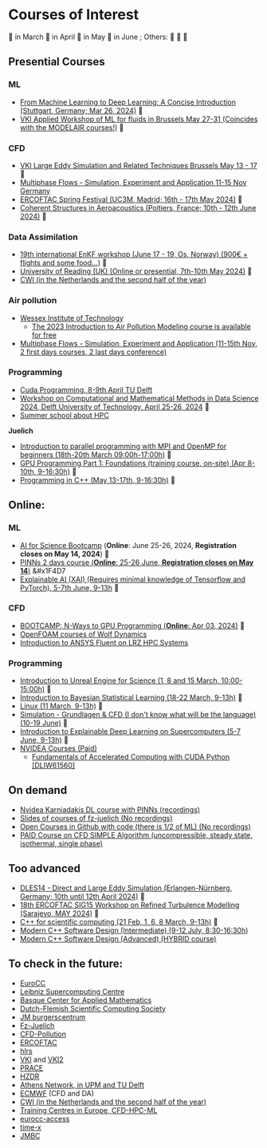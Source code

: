 # Courses of Interest
&#x1F534; in March
&#x1F535; in April
&#x1F536; in May
&#x1F4D7; in June
; Others: 
&#x1F4D8; 
&#x1F4D9; 
&#x1F537; 
## Presential Courses

### ML
- [From Machine Learning to Deep Learning: A Concise Introduction (Stuttgart, Germany; Mar 26, 2024)](https://www.hlrs.de/training/2024/dl-hlrs) &#x1F534;
- [VKI Applied Workshop of ML for fluids in Brussels May 27-31 (Coincides with the MODELAIR courses!)](https://www.vki.ac.be/index.php/events-ls/events/eventdetail/568/-/hands-on-machine-learning-for-fluid-dynamics-2024) &#x1F536;
### CFD
- [VKI Large Eddy Simulation and Related Techniques Brussels May 13 - 17](https://www.vki.ac.be/index.php/events-ls/events/eventdetail/566/-/lecture-series-large-eddy-simulation-and-related-techniques) &#x1F536;
- [Multiphase Flows - Simulation, Experiment and Application 11-15 Nov Germany](https://www.hzdr.de/db/Cms?pOid=70003&pNid=1296)
- [ERCOFTAC Spring Festival (UC3M, Madrid; 16th - 17th May 2024)](https://www.ercoftac.org/events/ercoftac-spring-festival-2024/) &#x1F536;
- [Coherent Structures in Aeroacoustics (Poitiers, France; 10th - 12th June 2024)](https://www.ercoftac.org/events/coherent-structures-in-aeroacoustics/) &#x1F4D7;

### Data Assimilation
- [19th international EnKF workshop (June 17 - 19, Os, Norway) (900€ + flights and some food...)](https://www.data-assimilation.no/workshops/EnKF-WS-2024) &#x1F4D7;
- [University of Reading (UK) (Online or presential, 7th-10th May 2024)](https://research.reading.ac.uk/met-darc/training/training-courses/) &#x1F536;
- [CWI (in the Netherlands and the second half of the year)](https://www.cwi.nl/en/education/semester-programmes/cwi-research-semester-programs/uncertainty-quantification-for-high-dimensional-problems/)
### Air pollution
- [Wessex Institute of Technology](https://www.wessex.ac.uk/courses)
  - [The 2023 Introduction to Air Pollution Modeling course is available for free](https://www.youtube.com/playlist?list=PLjkwSa84fW39meGVD6kl4GGgD1XgVRLb1)
- [Multiphase Flows - Simulation, Experiment and Application (11-15th Nov, 2 first days courses, 2 last days conference)](https://www.hzdr.de/db/Cms?pOid=70004&pNid=1296)
### Programming
- [Cuda Programming, 8-9th April TU Delft](https://www.tudelft.nl/evenementen/2024/dcse/courses/programming-on-the-gpu-with-cuda)
- [Workshop on Computational and Mathematical Methods in Data Science 2024, Delft University of Technology, April 25-26, 2024](https://searhein.github.io/gamm-cominds-2024/) &#x1F535;
- [Summer school about HPC](https://ssl.eventilla.com/summerschool2024)

**Juelich**
- [Introduction to parallel programming with MPI and OpenMP for beginners (18th-20th March 09:00h-17:00h)](https://www.fz-juelich.de/en/ias/jsc/news/events/training-courses/2024/mpi-intro) &#x1F534;
- [GPU Programming Part 1: Foundations (training course, on-site) (Apr 8-10th, 9-16:30h)](https://www.fz-juelich.de/en/ias/jsc/news/events/training-courses/2024/gpu-cuda) &#x1F535;
- [Programming in C++ (May 13-17th, 9-16:30h)](https://www.fz-juelich.de/en/ias/jsc/news/events/training-courses/2024/cplusplus) &#x1F536;


  
## Online:
### ML
- [AI for Science Bootcamp](https://www.hlrs.de/training/2024/bc-ai-nv) (**Online**: June 25-26, 2024, **Registration closes on May 14, 2024**) &#x1F4D7;
- [PINNs 2 days course (**Online**: 25-26 June, **Registration closes on May 14**)](https://www.hlrs.de/training/2024/bc-ai-nv) &#x1F4D7
- [Explainable AI (XAI) (Requires minimal knowledge of Tensorflow and PyTorch), 5-7th June, 9-13h](https://www.fz-juelich.de/en/ias/jsc/news/events/training-courses/2024/explainable-dl) &#x1F4D7;
### CFD
- [BOOTCAMP: N-Ways to GPU Programming (**Online**: Apr 03, 2024)](https://www.hlrs.de/training/2024/bc-gpu-nv) &#x1F535;
- [OpenFOAM courses of Wolf Dynamics](http://www.wolfdynamics.com/tutorials.html?id=187)
- [Introduction to ANSYS Fluent on LRZ HPC Systems](https://www.gauss-centre.eu/trainingsworkshops/?dfxid=516)

### Programming
- [Introduction to Unreal Engine for Science (1, 8 and 15 March, 10:00-15:00h)](https://www.gauss-centre.eu/trainingsworkshops/?dfxid=562) &#x1F534;
- [Introduction to Bayesian Statistical Learning (18-22 March, 9-13h)](https://www.gauss-centre.eu/trainingsworkshops/?dfxid=566) &#x1F534;
- [Linux (11 March, 9-13h)](https://admin.kuleuven.be/icts/opleidingen/opleidingsaanbod/linux-tools-online) &#x1F534;
- [Simulation - Grundlagen & CFD (I don't know what will be the language) (10-19 June)](https://www.gauss-centre.eu/trainingsworkshops/?dfxid=541) &#x1F4D7;
- [Introduction to Explainable Deep Learning on Supercomputers (5-7 June, 9-13h)](https://www.gauss-centre.eu/trainingsworkshops/?dfxid=573) &#x1F4D7;
- [NVIDEA Courses (Paid)](https://www.nvidia.com/gtc/training/?deeplink=gtc-dli-tabs--2)
    - [Fundamentals of Accelerated Computing with CUDA Python [DLIW61560]](https://www.nvidia.com/gtc/session-catalog/?tab.allsessions=1700692987788001F1cG&search.sessiontype=1701905400491001STQ1&search=DLIW61560#/session/1694112677143001Ah9U)

## On demand
- [Nvidea Karniadakis DL course with PINNs (recordings)](https://www.nvidia.com/en-us/on-demand/playlist/playList-4ed5aea1-577e-4583-8895-ab704298765e/)
- [Slides of courses of fz-juelich (No recordings)](https://www.fz-juelich.de/en/ias/jsc/education/training-courses/training-materials)
- [Open Courses in Github with code (there is 1/2 of ML) (No recordings)](https://edcarp.github.io/Ed-DaSH/workshops.html)
- [PAID Course on CFD SIMPLE Algorithm (uncompressible, steady state, isothermal, single phase)](https://dr-aidan-wimshurst-s-school.teachable.com/p/the-simple-algorithm)

## Too advanced
- [DLES14 - Direct and Large Eddy Simulation (Erlangen-Nürnberg, Germany; 10th until 12th April 2024)](https://dles.ercoftac.org/dles/) &#x1F535;
- [18th ERCOFTAC SIG15 Workshop on Refined Turbulence Modelling (Sarajevo, MAY 2024)](https://www.ercoftac.org/events/18th-ercoftac-sig15-workshop-on-refined-turbulence-modelling/) &#x1F536;
- [C++ for scientific computing (21 Feb, 1, 6, 8 March, 9-13h)](https://admin.kuleuven.be/icts/opleidingen/opleidingsaanbod/c-for-scientific-computing) &#x1F534;
- [Modern C++ Software Design (Intermediate) (9-12 July, 8:30-16:30h)](https://www.gauss-centre.eu/trainingsworkshops/?dfxid=586)
- [Modern C++ Software Design (Advanced) (HYBRID course)](https://www.gauss-centre.eu/trainingsworkshops/?dfxid=557)


## To check in the future:
- [EuroCC](https://www.eurocc-access.eu/services/training/)
- [Leibniz Supercomputing Centre](https://app1.edoobox.com/en/LRZ/)
- [Basque Center for Applied Mathematics](https://www.bcamath.org/en/news-events/events)
- [Dutch-Flemish Scientific Computing Society](https://wsc.project.cwi.nl/events)
- [JM burgerscentrum](https://www.tudelft.nl/jmburgerscentrum/courses/registration)
- [Fz-Juelich](https://www.fz-juelich.de/en/ias/jsc/news/events/training-courses)
- [CFD-Pollution](https://www.hzdr.de/db/Cms?pNid=1296)
- [ERCOFTAC](https://www.ercoftac.org/events/)
- [hlrs](https://www.hlrs.de/training/english)
- [VKI](https://www.vki.ac.be/index.php/events-ls/events/eventsbyyear/2024/-) and [VKI2](https://www.vki.ac.be/index.php/events-ls)
- [PRACE](https://events.prace-ri.eu/category/1/)
- [HZDR](https://www.hzdr.de/db/Cms?pNid=1296)
- [Athens Network, in UPM and TU Delft](https://register.athensnetwork.eu/courses)
- [ECMWF](https://events.ecmwf.int/category/1/) (CFD and DA)
- [CWI (in the Netherlands and the second half of the year)](https://www.cwi.nl/en/education/semester-programmes/cwi-research-semester-programs/uncertainty-quantification-for-high-dimensional-problems/)
- [Training Centres in Europe, CFD-HPC-ML](https://prace-ri.eu/training-support/training/)
- [eurocc-access](https://www.eurocc-access.eu/services/training/)
- [time-x](https://time-x.eu/events/)
- [JMBC](https://www.tudelft.nl/jmburgerscentrum/courses)
